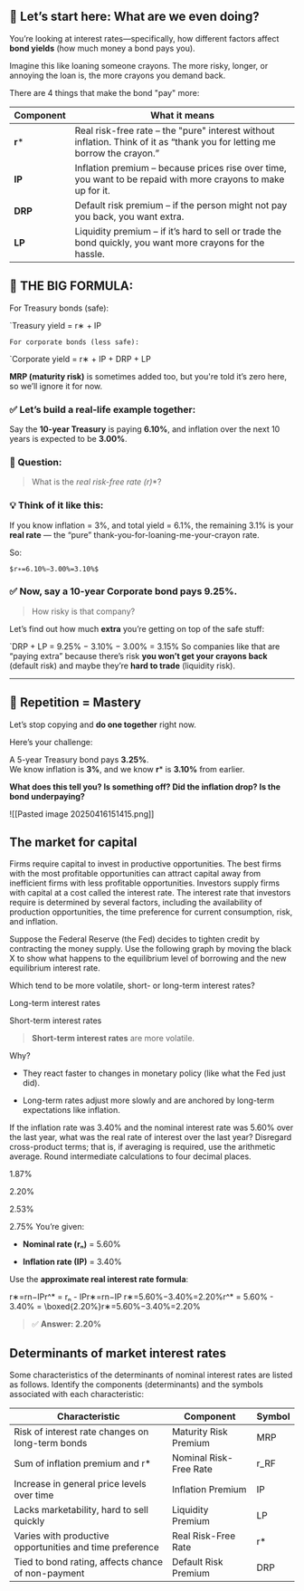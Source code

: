 ## 🧠 Let’s start here: **What are we even doing?**

You’re looking at interest rates—specifically, how different factors affect **bond yields** (how much money a bond pays you).

Imagine this like loaning someone crayons. The more risky, longer, or annoying the loan is, the more crayons you demand back.

There are 4 things that make the bond "pay" more:

|Component|What it means|
|---|---|
|**r***|Real risk-free rate – the "pure" interest without inflation. Think of it as “thank you for letting me borrow the crayon.”|
|**IP**|Inflation premium – because prices rise over time, you want to be repaid with more crayons to make up for it.|
|**DRP**|Default risk premium – if the person might not pay you back, you want extra.|
|**LP**|Liquidity premium – if it’s hard to sell or trade the bond quickly, you want more crayons for the hassle.|

## 🎯 THE BIG FORMULA:

For Treasury bonds (safe):

`Treasury yield = r∗ + IP

`For corporate bonds (less safe):`

`Corporate yield = r∗ + IP + DRP + LP

**MRP (maturity risk)** is sometimes added too, but you're told it’s zero here, so we’ll ignore it for now.


### ✅ Let’s build a real-life example together:

Say the **10-year Treasury** is paying **6.10%**, and inflation over the next 10 years is expected to be **3.00%**.

### 🤔 Question:

> What is the **real risk-free rate (r*)**?

### 💡 Think of it like this:

If you know inflation = 3%, and total yield = 6.1%, the remaining 3.1% is your **real rate** — the “pure” thank-you-for-loaning-me-your-crayon rate.

So:

`$r∗=6.10%−3.00%=3.10%$`

### ✅ Now, say a **10-year Corporate bond** pays **9.25%**.

> How risky is that company?

Let’s find out how much **extra** you’re getting on top of the safe stuff:

`DRP + LP = 9.25% − 3.10% − 3.00% = 3.15%
So companies like that are “paying extra” because there’s risk **you won’t get your crayons back** (default risk) and maybe they’re **hard to trade** (liquidity risk).

---

## 🔁 Repetition = Mastery

Let’s stop copying and **do one together** right now.

Here’s your challenge:

A 5-year Treasury bond pays **3.25%**.  
We know inflation is **3%**, and we know **r*** is **3.10%** from earlier.

**What does this tell you? Is something off? Did the inflation drop? Is the bond underpaying?**

![[Pasted image 20250416151415.png]]

## **The market for capital**

Firms require capital to invest in productive opportunities. The best firms with the most profitable opportunities can attract capital away from inefficient firms with less profitable opportunities. Investors supply firms with capital at a cost called the interest rate. The interest rate that investors require is determined by several factors, including the availability of production opportunities, the time preference for current consumption, risk, and inflation.

Suppose the Federal Reserve (the Fed) decides to tighten credit by contracting the money supply. Use the following graph by moving the black X to show what happens to the equilibrium level of borrowing and the new equilibrium interest rate.

Which tend to be more volatile, short- or long-term interest rates?

Long-term interest rates

Short-term interest rates
> **Short-term interest rates** are more volatile.

Why?

- They react faster to changes in monetary policy (like what the Fed just did).
    
- Long-term rates adjust more slowly and are anchored by long-term expectations like inflation.

If the inflation rate was 3.40% and the nominal interest rate was 5.60% over the last year, what was the real rate of interest over the last year? Disregard cross-product terms; that is, if averaging is required, use the arithmetic average. Round intermediate calculations to four decimal places.

1.87%

2.20%

2.53%

2.75%
You’re given:

- **Nominal rate (rₙ)** = 5.60%
    
- **Inflation rate (IP)** = 3.40%
    

Use the **approximate real interest rate formula**:

r∗=rn−IPr^* = rₙ - IPr∗=rn​−IP r∗=5.60%−3.40%=2.20%r^* = 5.60\% - 3.40\% = \boxed{2.20\%}r∗=5.60%−3.40%=2.20%​

> ✅ **Answer: 2.20%**


## **Determinants of market interest rates**

Some characteristics of the determinants of nominal interest rates are listed as follows. Identify the components (determinants) and the symbols associated with each characteristic:

| Characteristic                                           | Component              | Symbol |
| -------------------------------------------------------- | ---------------------- | ------ |
| Risk of interest rate changes on long-term bonds         | Maturity Risk Premium  | MRP    |
| Sum of inflation premium and r*                          | Nominal Risk-Free Rate | r_RF   |
| Increase in general price levels over time               | Inflation Premium      | IP     |
| Lacks marketability, hard to sell quickly                | Liquidity Premium      | LP     |
| Varies with productive opportunities and time preference | Real Risk-Free Rate    | r*     |
| Tied to bond rating, affects chance of non-payment       | Default Risk Premium   | DRP    |